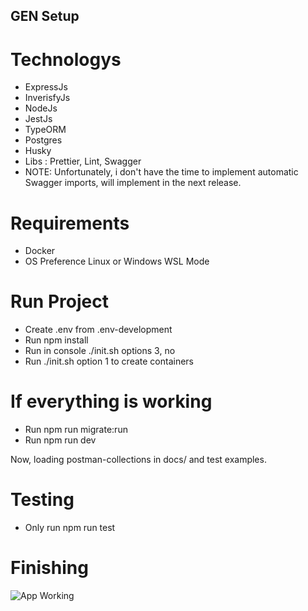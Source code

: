 ## GEN Setup

# Technologys

- ExpressJs
- InverisfyJs
- NodeJs
- JestJs
- TypeORM
- Postgres
- Husky
- Libs : Prettier, Lint, Swagger
- NOTE: Unfortunately, i don't have the time to implement automatic Swagger imports, will implement in the next release.

# Requirements

- Docker
- OS Preference Linux or Windows WSL Mode

# Run Project

- Create .env from .env-development
- Run npm install
- Run in console ./init.sh options 3, no
- Run ./init.sh option 1 to create containers

# If everything is working
- Run npm run migrate:run
- Run npm run dev

Now, loading postman-collections in docs/ and test examples.

# Testing

- Only run npm run test


# Finishing

![App Working](https://imgur.com/a/T0OTAMM)